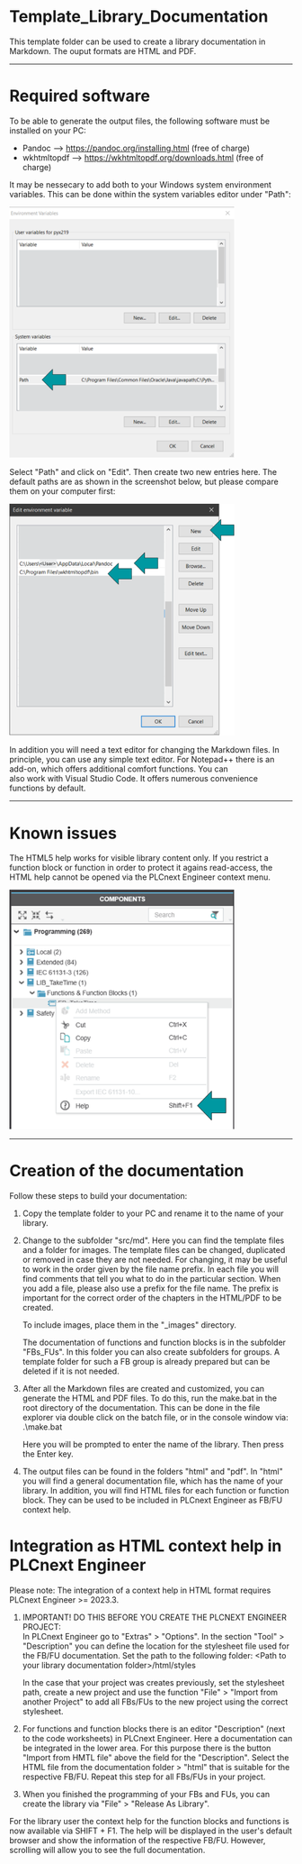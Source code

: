 # Template_Library_Documentation
This template folder can be used to create a library documentation in Markdown.
The ouput formats are HTML and PDF.

--------------------------------

# Required software

To be able to generate the output files, the following software must be installed on your PC:

- Pandoc        --> https://pandoc.org/installing.html 	(free of charge)
- wkhtmltopdf   --> https://wkhtmltopdf.org/downloads.html 	(free of charge)

It may be nessecary to add both to your Windows system environment variables. This can be done within the system variables editor under "Path":

<img src="./images/SystemEnvironmentVariables.png" alt="drawing" width="400"/>

Select "Path" and click on "Edit". Then create two new entries here. The default paths are as shown in the screenshot below, but please compare them on your computer first:

<img src="./images/PathsSystemVariables.png" alt="drawing" width="400"/>

In addition you will need a text editor for changing the Markdown files. In principle, you can use any
simple text editor. For Notepad++ there is an add-on, which offers additional comfort functions. You can  
also work with Visual Studio Code. It offers numerous convenience functions by default.

--------------------------------

# Known issues

The HTML5 help works for visible library content only. 
If you restrict a function block or function in order to protect it agains read-access, the HTML help cannot be opened via the PLCnext Engineer context menu.

<img src="./images/PLCnextEngOpenFbHelp.png" alt="drawing" width="400"/>

--------------------------------

# Creation of the documentation

Follow these steps to build your documentation:

1. Copy the template folder to your PC and rename it to the name of your library.

2. Change to the subfolder "src/md". Here you can find the template files and a folder for images. The template files can be changed, duplicated or removed in case they are not needed. For changing, it may be useful to work in the order given by the file name prefix.
   In each file you will find comments that tell you what to do in the particular section. When you add a file, please also use a prefix for the file name. The prefix is important for the correct order of the chapters in the HTML/PDF to be created.

   To include images, place them in the "_images" directory.
        
   The documentation of functions and function blocks is in the subfolder "FBs_FUs". In this folder you can also create subfolders for groups. 
   A template folder for such a FB group is already prepared but can be deleted if it is not needed.
    
3. After all the Markdown files are created and customized, you can generate the HTML and PDF files.
   To do this, run the make.bat in the root directory of the documentation. 
   This can be done in the file explorer via double click on the batch file, or in the console window via: .\make.bat

   Here you will be prompted to enter the name of the library. Then press the Enter key.

4.  The output files can be found in the folders "html" and "pdf". In "html" you will find a general documentation file, which has the name of your library. In addition, you will find HTML files for each function or function block. They can be used to be included in PLCnext Engineer as FB/FU context help.


# Integration as HTML context help in PLCnext Engineer

Please note: The integration of a context help in HTML format requires PLCnext Engineer >= 2023.3.

1.  IMPORTANT! DO THIS BEFORE YOU CREATE THE PLCNEXT ENGINEER PROJECT: <br>
    In PLCnext Engineer go to "Extras" > "Options". In the section "Tool" > "Description" you can define the 
    location for the stylesheet file used for the FB/FU documentation. Set the path to the following folder: \<Path to your library documentation folder\>/html/styles

    In the case that your project was creates previously, set the stylesheet path, create a new project and use the function "File" > "Import from another Project" to add all FBs/FUs to the new project using the correct stylesheet.

2.  For functions and function blocks there is an editor "Description" (next to the code worksheets) in  PLCnext Engineer.
    Here a documentation can be integrated in the lower area. For this purpose there is the button "Import from HMTL file" above the field for the "Description". Select the HTML file from the
    documentation folder > "html" that is suitable for the respective FB/FU. Repeat this step for all FBs/FUs in your project.

4.  When you finished the programming of your FBs and FUs, you can create the library via "File" > "Release As Library".

For the library user the context help for the function blocks and functions is now available via SHIFT + F1.
The help will be displayed in the user's default browser and show the information of the respective FB/FU.
However, scrolling will allow you to see the full documentation.

